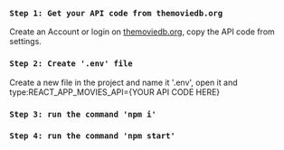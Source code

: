 ### `Step 1: Get your API code from themoviedb.org`

Create an Account or login on [themoviedb.org](https://www.themoviedb.org/), copy the API code from settings.

### `Step 2: Create '.env' file`

Create a new file in the project and name it '.env', open it and type:REACT_APP_MOVIES_API={YOUR API CODE HERE}

### `Step 3: run the command 'npm i'`

### `Step 4: run the command 'npm start'`
